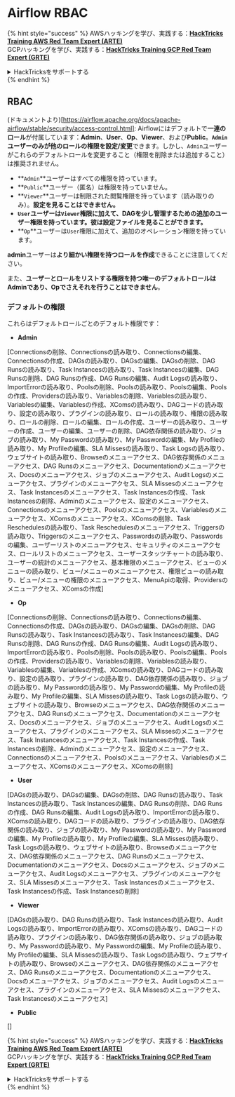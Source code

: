 # Airflow RBAC

{% hint style="success" %}
AWSハッキングを学び、実践する：<img src="../../.gitbook/assets/image (1).png" alt="" data-size="line">[**HackTricks Training AWS Red Team Expert (ARTE)**](https://training.hacktricks.xyz/courses/arte)<img src="../../.gitbook/assets/image (1).png" alt="" data-size="line">\
GCPハッキングを学び、実践する：<img src="../../.gitbook/assets/image (2).png" alt="" data-size="line">[**HackTricks Training GCP Red Team Expert (GRTE)**<img src="../../.gitbook/assets/image (2).png" alt="" data-size="line">](https://training.hacktricks.xyz/courses/grte)

<details>

<summary>HackTricksをサポートする</summary>

* [**サブスクリプションプラン**](https://github.com/sponsors/carlospolop)を確認してください！
* **💬 [**Discordグループ**](https://discord.gg/hRep4RUj7f)または[**Telegramグループ**](https://t.me/peass)に参加するか、**Twitter** 🐦 [**@hacktricks\_live**](https://twitter.com/hacktricks\_live)**をフォローしてください。**
* **[**HackTricks**](https://github.com/carlospolop/hacktricks)および[**HackTricks Cloud**](https://github.com/carlospolop/hacktricks-cloud)のGitHubリポジトリにPRを提出してハッキングトリックを共有してください。**

</details>
{% endhint %}

## RBAC

(ドキュメントより)\[https://airflow.apache.org/docs/apache-airflow/stable/security/access-control.html]: Airflowにはデフォルトで**一連のロール**が付属しています：**Admin**、**User**、**Op**、**Viewer**、および**Public**。**`Admin`**ユーザーのみが**他のロールの権限を設定/変更**できます。しかし、`Admin`ユーザーがこれらのデフォルトロールを変更すること（権限を削除または追加すること）は推奨されません。

* **`Admin`**ユーザーはすべての権限を持っています。
* **`Public`**ユーザー（匿名）は権限を持っていません。
* **`Viewer`**ユーザーは制限された閲覧権限を持っています（読み取りのみ）。**設定を見ることはできません。**
* **`User`**ユーザーは`Viewer`権限に加えて、DAGを少し管理するための追加のユーザー権限を持っています。彼は**設定ファイルを見ることができます。**
* **`Op`**ユーザーは`User`権限に加えて、追加のオペレーション権限を持っています。

**admin**ユーザーは**より細かい権限を持つロールを作成**できることに注意してください。

また、**ユーザーとロールをリストする権限を持つ唯一のデフォルトロールはAdminであり、Opでさえそれを行うことはできません**。

### デフォルトの権限

これらはデフォルトロールごとのデフォルト権限です：

* **Admin**

\[Connectionsの削除、Connectionsの読み取り、Connectionsの編集、Connectionsの作成、DAGsの読み取り、DAGsの編集、DAGsの削除、DAG Runsの読み取り、Task Instancesの読み取り、Task Instancesの編集、DAG Runsの削除、DAG Runsの作成、DAG Runsの編集、Audit Logsの読み取り、ImportErrorの読み取り、Poolsの削除、Poolsの読み取り、Poolsの編集、Poolsの作成、Providersの読み取り、Variablesの削除、Variablesの読み取り、Variablesの編集、Variablesの作成、XComsの読み取り、DAGコードの読み取り、設定の読み取り、プラグインの読み取り、ロールの読み取り、権限の読み取り、ロールの削除、ロールの編集、ロールの作成、ユーザーの読み取り、ユーザーの作成、ユーザーの編集、ユーザーの削除、DAG依存関係の読み取り、ジョブの読み取り、My Passwordの読み取り、My Passwordの編集、My Profileの読み取り、My Profileの編集、SLA Missesの読み取り、Task Logsの読み取り、ウェブサイトの読み取り、Browseのメニューアクセス、DAG依存関係のメニューアクセス、DAG Runsのメニューアクセス、Documentationのメニューアクセス、Docsのメニューアクセス、ジョブのメニューアクセス、Audit Logsのメニューアクセス、プラグインのメニューアクセス、SLA Missesのメニューアクセス、Task Instancesのメニューアクセス、Task Instancesの作成、Task Instancesの削除、Adminのメニューアクセス、設定のメニューアクセス、Connectionsのメニューアクセス、Poolsのメニューアクセス、Variablesのメニューアクセス、XComsのメニューアクセス、XComsの削除、Task Reschedulesの読み取り、Task Reschedulesのメニューアクセス、Triggersの読み取り、Triggersのメニューアクセス、Passwordsの読み取り、Passwordsの編集、ユーザーリストのメニューアクセス、セキュリティのメニューアクセス、ロールリストのメニューアクセス、ユーザースタッツチャートの読み取り、ユーザーの統計のメニューアクセス、基本権限のメニューアクセス、ビューのメニューの読み取り、ビュー/メニューのメニューアクセス、権限ビューの読み取り、ビュー/メニューの権限のメニューアクセス、MenuApiの取得、Providersのメニューアクセス、XComsの作成]

* **Op**

\[Connectionsの削除、Connectionsの読み取り、Connectionsの編集、Connectionsの作成、DAGsの読み取り、DAGsの編集、DAGsの削除、DAG Runsの読み取り、Task Instancesの読み取り、Task Instancesの編集、DAG Runsの削除、DAG Runsの作成、DAG Runsの編集、Audit Logsの読み取り、ImportErrorの読み取り、Poolsの削除、Poolsの読み取り、Poolsの編集、Poolsの作成、Providersの読み取り、Variablesの削除、Variablesの読み取り、Variablesの編集、Variablesの作成、XComsの読み取り、DAGコードの読み取り、設定の読み取り、プラグインの読み取り、DAG依存関係の読み取り、ジョブの読み取り、My Passwordの読み取り、My Passwordの編集、My Profileの読み取り、My Profileの編集、SLA Missesの読み取り、Task Logsの読み取り、ウェブサイトの読み取り、Browseのメニューアクセス、DAG依存関係のメニューアクセス、DAG Runsのメニューアクセス、Documentationのメニューアクセス、Docsのメニューアクセス、ジョブのメニューアクセス、Audit Logsのメニューアクセス、プラグインのメニューアクセス、SLA Missesのメニューアクセス、Task Instancesのメニューアクセス、Task Instancesの作成、Task Instancesの削除、Adminのメニューアクセス、設定のメニューアクセス、Connectionsのメニューアクセス、Poolsのメニューアクセス、Variablesのメニューアクセス、XComsのメニューアクセス、XComsの削除]

* **User**

\[DAGsの読み取り、DAGsの編集、DAGsの削除、DAG Runsの読み取り、Task Instancesの読み取り、Task Instancesの編集、DAG Runsの削除、DAG Runsの作成、DAG Runsの編集、Audit Logsの読み取り、ImportErrorの読み取り、XComsの読み取り、DAGコードの読み取り、プラグインの読み取り、DAG依存関係の読み取り、ジョブの読み取り、My Passwordの読み取り、My Passwordの編集、My Profileの読み取り、My Profileの編集、SLA Missesの読み取り、Task Logsの読み取り、ウェブサイトの読み取り、Browseのメニューアクセス、DAG依存関係のメニューアクセス、DAG Runsのメニューアクセス、Documentationのメニューアクセス、Docsのメニューアクセス、ジョブのメニューアクセス、Audit Logsのメニューアクセス、プラグインのメニューアクセス、SLA Missesのメニューアクセス、Task Instancesのメニューアクセス、Task Instancesの作成、Task Instancesの削除]

* **Viewer**

\[DAGsの読み取り、DAG Runsの読み取り、Task Instancesの読み取り、Audit Logsの読み取り、ImportErrorの読み取り、XComsの読み取り、DAGコードの読み取り、プラグインの読み取り、DAG依存関係の読み取り、ジョブの読み取り、My Passwordの読み取り、My Passwordの編集、My Profileの読み取り、My Profileの編集、SLA Missesの読み取り、Task Logsの読み取り、ウェブサイトの読み取り、Browseのメニューアクセス、DAG依存関係のメニューアクセス、DAG Runsのメニューアクセス、Documentationのメニューアクセス、Docsのメニューアクセス、ジョブのメニューアクセス、Audit Logsのメニューアクセス、プラグインのメニューアクセス、SLA Missesのメニューアクセス、Task Instancesのメニューアクセス]

* **Public**

\[]

{% hint style="success" %}
AWSハッキングを学び、実践する：<img src="../../.gitbook/assets/image (1).png" alt="" data-size="line">[**HackTricks Training AWS Red Team Expert (ARTE)**](https://training.hacktricks.xyz/courses/arte)<img src="../../.gitbook/assets/image (1).png" alt="" data-size="line">\
GCPハッキングを学び、実践する：<img src="../../.gitbook/assets/image (2).png" alt="" data-size="line">[**HackTricks Training GCP Red Team Expert (GRTE)**<img src="../../.gitbook/assets/image (2).png" alt="" data-size="line">](https://training.hacktricks.xyz/courses/grte)

<details>

<summary>HackTricksをサポートする</summary>

* [**サブスクリプションプラン**](https://github.com/sponsors/carlospolop)を確認してください！
* **💬 [**Discordグループ**](https://discord.gg/hRep4RUj7f)または[**Telegramグループ**](https://t.me/peass)に参加するか、**Twitter** 🐦 [**@hacktricks\_live**](https://twitter.com/hacktricks\_live)**をフォローしてください。**
* **[**HackTricks**](https://github.com/carlospolop/hacktricks)および[**HackTricks Cloud**](https://github.com/carlospolop/hacktricks-cloud)のGitHubリポジトリにPRを提出してハッキングトリックを共有してください。**

</details>
{% endhint %}
